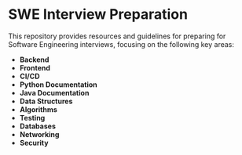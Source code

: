 # SWE Interview Preparation

This repository provides resources and guidelines for preparing for Software Engineering interviews, focusing on the following key areas:
- **Backend**
- **Frontend**
- **CI/CD**
- **Python Documentation**
- **Java Documentation**
- **Data Structures**
- **Algorithms**
- **Testing**
- **Databases**
- **Networking**
- **Security**
